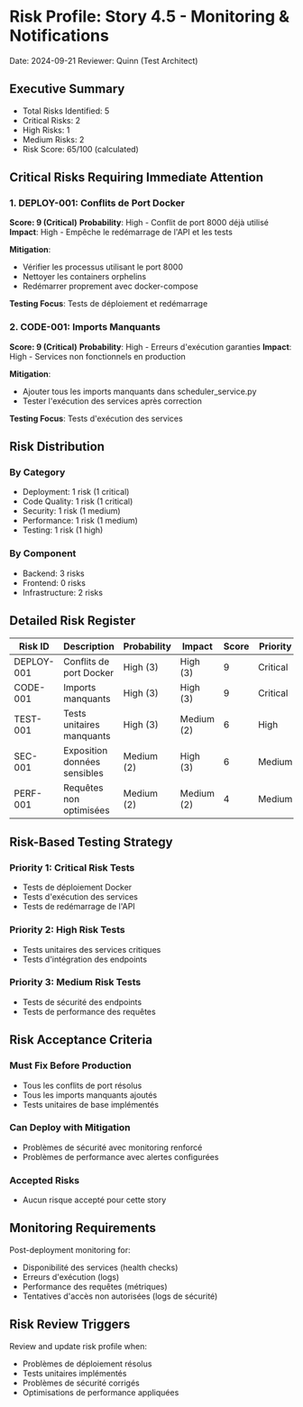 # Risk Profile: Story 4.5 - Monitoring & Notifications

Date: 2024-09-21
Reviewer: Quinn (Test Architect)

## Executive Summary

- Total Risks Identified: 5
- Critical Risks: 2
- High Risks: 1
- Medium Risks: 2
- Risk Score: 65/100 (calculated)

## Critical Risks Requiring Immediate Attention

### 1. DEPLOY-001: Conflits de Port Docker

**Score: 9 (Critical)**
**Probability**: High - Conflit de port 8000 déjà utilisé
**Impact**: High - Empêche le redémarrage de l'API et les tests

**Mitigation**:
- Vérifier les processus utilisant le port 8000
- Nettoyer les containers orphelins
- Redémarrer proprement avec docker-compose

**Testing Focus**: Tests de déploiement et redémarrage

### 2. CODE-001: Imports Manquants

**Score: 9 (Critical)**
**Probability**: High - Erreurs d'exécution garanties
**Impact**: High - Services non fonctionnels en production

**Mitigation**:
- Ajouter tous les imports manquants dans scheduler_service.py
- Tester l'exécution des services après correction

**Testing Focus**: Tests d'exécution des services

## Risk Distribution

### By Category

- Deployment: 1 risk (1 critical)
- Code Quality: 1 risk (1 critical)
- Security: 1 risk (1 medium)
- Performance: 1 risk (1 medium)
- Testing: 1 risk (1 high)

### By Component

- Backend: 3 risks
- Frontend: 0 risks
- Infrastructure: 2 risks

## Detailed Risk Register

| Risk ID  | Description             | Probability | Impact     | Score | Priority |
| -------- | ----------------------- | ----------- | ---------- | ----- | -------- |
| DEPLOY-001 | Conflits de port Docker | High (3)    | High (3)   | 9     | Critical |
| CODE-001  | Imports manquants       | High (3)    | High (3)   | 9     | Critical |
| TEST-001  | Tests unitaires manquants | High (3)    | Medium (2) | 6     | High     |
| SEC-001   | Exposition données sensibles | Medium (2) | High (3)   | 6     | Medium   |
| PERF-001  | Requêtes non optimisées | Medium (2)  | Medium (2) | 4     | Medium   |

## Risk-Based Testing Strategy

### Priority 1: Critical Risk Tests

- Tests de déploiement Docker
- Tests d'exécution des services
- Tests de redémarrage de l'API

### Priority 2: High Risk Tests

- Tests unitaires des services critiques
- Tests d'intégration des endpoints

### Priority 3: Medium Risk Tests

- Tests de sécurité des endpoints
- Tests de performance des requêtes

## Risk Acceptance Criteria

### Must Fix Before Production

- Tous les conflits de port résolus
- Tous les imports manquants ajoutés
- Tests unitaires de base implémentés

### Can Deploy with Mitigation

- Problèmes de sécurité avec monitoring renforcé
- Problèmes de performance avec alertes configurées

### Accepted Risks

- Aucun risque accepté pour cette story

## Monitoring Requirements

Post-deployment monitoring for:

- Disponibilité des services (health checks)
- Erreurs d'exécution (logs)
- Performance des requêtes (métriques)
- Tentatives d'accès non autorisées (logs de sécurité)

## Risk Review Triggers

Review and update risk profile when:

- Problèmes de déploiement résolus
- Tests unitaires implémentés
- Problèmes de sécurité corrigés
- Optimisations de performance appliquées
